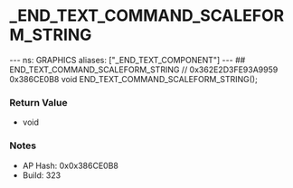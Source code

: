 # _END_TEXT_COMMAND_SCALEFORM_STRING

--- ns: GRAPHICS aliases: ["_END_TEXT_COMPONENT"] --- ## END_TEXT_COMMAND_SCALEFORM_STRING  // 0x362E2D3FE93A9959 0x386CE0B8 void END_TEXT_COMMAND_SCALEFORM_STRING();

### Return Value
* void

### Notes
* AP Hash: 0x0x386CE0B8
* Build: 323

